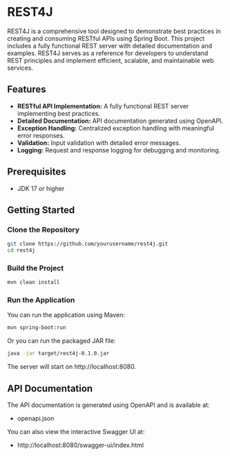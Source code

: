 # REST4J

REST4J is a comprehensive tool designed to demonstrate best practices in creating and consuming RESTful APIs using Spring Boot. This project includes a fully functional REST server with detailed documentation and examples. REST4J serves as a reference for developers to understand REST principles and implement efficient, scalable, and maintainable web services.

## Features

- **RESTful API Implementation:** A fully functional REST server implementing best practices.
- **Detailed Documentation:** API documentation generated using OpenAPI.
- **Exception Handling:** Centralized exception handling with meaningful error responses.
- **Validation:** Input validation with detailed error messages.
- **Logging:** Request and response logging for debugging and monitoring.

## Prerequisites

- JDK 17 or higher

## Getting Started

### Clone the Repository

```bash
git clone https://github.com/yourusername/rest4j.git
cd rest4j
```
### Build the Project

```bash
mvn clean install
```

###  Run the Application
You can run the application using Maven:

```bash
mvn spring-boot:run
```
Or you can run the packaged JAR file:

```bash
java -jar target/rest4j-0.1.0.jar
```

The server will start on http://localhost:8080.

## API Documentation
The API documentation is generated using OpenAPI and is available at:
- openapi.json

You can also view the interactive Swagger UI at:
- http://localhost:8080/swagger-ui/index.html